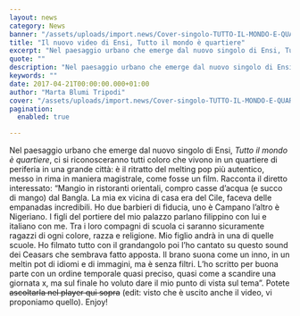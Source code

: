 ```yaml
---
layout: news
category: News
banner: "/assets/uploads/import.news/Cover-singolo-TUTTO-IL-MONDO-E-QUARTIERE-1024x1024.jpg"
title: "Il nuovo video di Ensi, Tutto il mondo è quartiere"
excerpt: "Nel paesaggio urbano che emerge dal nuovo singolo di Ensi, Tutto il mondo è quartiere, ci si riconosceranno tutti coloro che vivono in un quartiere di periferia in una grande città: è il ritratto del melting pop più autentico, messo in rima in maniera magistrale, come fosse un film. Racconta il diretto interessato: “Mangio in [&hellip"
quote: ""
description: "Nel paesaggio urbano che emerge dal nuovo singolo di Ensi, Tutto il mondo è quartiere, ci si riconosceranno tutti coloro che vivono in un quartiere di periferia in una grande città: è il ritratto del melting pop più autentico, messo in rima in maniera magistrale, come fosse un film. Racconta il diretto interessato: “Mangio in [&hellip"
keywords: ""
date: 2017-04-21T00:00:00.000+01:00
author: "Marta Blumi Tripodi"
cover: "/assets/uploads/import.news/Cover-singolo-TUTTO-IL-MONDO-E-QUARTIERE-1024x1024.jpg"
pagination:
  enabled: true

---
```


Nel paesaggio urbano che emerge dal nuovo singolo di Ensi, _Tutto il mondo è quartiere_, ci si riconosceranno tutti coloro che vivono in un quartiere di periferia in una grande città: è il ritratto del melting pop più autentico, messo in rima in maniera magistrale, come fosse un film. Racconta il diretto interessato: “Mangio in ristoranti orientali, compro casse d’acqua (e succo di mango) dal Bangla. La mia ex vicina di casa era del Cile, faceva delle empanadas incredibili. Ho due barbieri di fiducia, uno è Campano l’altro è Nigeriano. I figli del portiere del mio palazzo parlano filippino con lui e italiano con me. Tra i loro compagni di scuola ci saranno sicuramente ragazzi di ogni colore, razza e religione. Mio figlio andrà in una di quelle scuole. Ho filmato tutto con il grandangolo poi l’ho cantato su questo sound dei Ceasars che sembrava fatto apposta. Il brano suona come un inno, in un meltin pot di idiomi e di immagini, ma è senza filtri. L’ho scritto per buona parte con un ordine temporale quasi preciso, quasi come a scandire una giornata x, ma sul finale ho voluto dare il mio punto di vista sul tema”. Potete ~~ascoltarla nel player qui sopra~~ (edit: visto che è uscito anche il video, vi proponiamo quello). Enjoy!